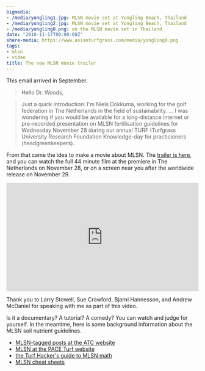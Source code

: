 ```yaml
---
bigmedia:
- /media/yongling1.jpg: MLSN movie set at Yongling Beach, Thailand
- /media/yongling2.jpg: MLSN movie set at Yongling Beach, Thailand
- /media/yongling0.png: on the MLSN movie set in Thailand
date: "2018-11-17T00:00:00Z"
share-media: https://www.asianturfgrass.com/media/yongling0.png
tags:
- mlsn
- video
title: The new MLSN movie trailer
---
```


This email arrived in September.

> Hello Dr. Woods,

> Just a quick introduction: I'm Niels Dokkuma, working for the golf federation in The Netherlands in the field of sustainability. ... I was wondering if you would be available for a long-distance internet or pre-recorded presentation on MLSN fertilisation guidelines for Wednesday November 28 during our annual TURF (Turfgrass University Research Foundation Knowledge-day for practicioners (headgreenkeepers).

From that came the idea to make a movie about MLSN. The [trailer is here](https://vimeo.com/micahwoods/humbugshort), and you can watch the full 44 minute film at the premiere in The Netherlands on November 28, or on a screen near you after the worldwide release on November 29.

<div style="padding:56.25% 0 0 0;position:relative;"><iframe src="https://player.vimeo.com/video/301014516" style="position:absolute;top:0;left:0;width:100%;height:100%;" frameborder="0" webkitallowfullscreen mozallowfullscreen allowfullscreen></iframe></div><script src="https://player.vimeo.com/api/player.js"></script>

Thank you to Larry Stowell, Sue Crawford, Bjarni Hannesson, and Andrew McDaniel for speaking with me as part of this video.

Is it a documentary? A tutorial? A comedy? You can watch and judge for yourself. In the meantime, here is some background information about the MLSN soil nutrient guidelines.

* [MLSN-tagged posts at the ATC website](https://www.asianturfgrass.com/tags/#mlsn)
* [MLSN at the PACE Turf website](https://www.paceturf.org/journal/minimum_level_for_sustainable_nutrition)
* [the Turf Hacker's guide to MLSN math](http://www.turfhacker.com/2018/03/mlsn-math-step-by-step.html) 
* [MLSN cheat sheets](https://www.asianturfgrass.com/2018-02-03-new-mlsn-cheat-sheet/)
